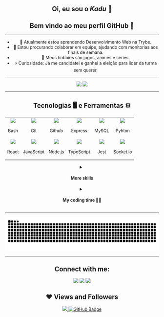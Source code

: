 <div align="center">

## **Oi, eu sou o *Kadu*** 🐧
## Bem vindo ao meu perfil GitHub 👋
 ---

- 🌱 Atualmente estou aprendendo Desenvolvimento Web na Trybe.
- 👯 Estou procurando colaborar em equipe, ajudando com monitorias aos finais de semana.
- 💬 Meus hobbies são jogos, animes e séries.
- ⚡ Curiosidade: Já me candidatei e ganhei a eleição para lider da turma sem querer.


---


<img height="175rem" src="https://github-readme-stats.vercel.app/api?username=kaduh15&hide=shell,powershell,c&show_icons=true&theme=github_dark&include_all_commits=true&count_private=true"/>
<img height="175rem" src="https://github-readme-stats.vercel.app/api/top-langs/?username=kaduh15&layout=compact&langs_count=7&theme=github_dark&hide=c,shell,powershell"/>


---

<div align="center">
    <h2> Tecnologias 🖥️ e Ferramentas ⚙️ </h2>
</div>

<table width="700px">
    <tr>
        <td align="center">
            <a href="https://skillicons.dev">
                <img src="https://skillicons.dev/icons?i=bash" />
            </a>
            <p>Bash</p>
        </td>
            <td align="center">
            <a href="https://skillicons.dev">
                <img src="https://skillicons.dev/icons?i=git" />
            </a>
            <p>Git</p>
        </td>
        <td align="center">
            <a href="https://skillicons.dev">
                <img src="https://skillicons.dev/icons?i=github" />
            </a>
            <p>Github</p>
        </td>
        <td align="center">
            <a href="https://skillicons.dev">
                <img src="https://skillicons.dev/icons?i=express" />
            </a>
            <p>Express</p>
        </td>
        <td align="center">
            <a href="https://skillicons.dev">
                <img src="https://skillicons.dev/icons?i=mysql" />
            </a>
            <p>MySQL</p>
        </td>
        <td align="center">
            <a href="https://skillicons.dev">
                <img src="https://skillicons.dev/icons?i=python" />
            </a>
            <p>Pyhton</p>
        </td>
    </tr>
    <tr>
        <td align="center">
            <a href="https://skillicons.dev">
                <img src="https://skillicons.dev/icons?i=react" />
            </a>
            <p>React</p>
        </td>
        <td align="center">
            <a href="https://skillicons.dev">
                <img src="https://skillicons.dev/icons?i=js" />
            </a>
            <p>JavaScript</p>
        </td>
        <td align="center">
            <a href="https://skillicons.dev">
                <img src="https://skillicons.dev/icons?i=nodejs" />
            </a>
            <p>Node.js</p>
        <td align="center">
            <a href="https://skillicons.dev">
                <img src="https://skillicons.dev/icons?i=ts" />
            </a>
            <p>TypeScript</p>
        </td>
        <td align="center">
            <a href="https://skillicons.dev">
                <img src="https://skillicons.dev/icons?i=jest" width="50"/>
            </a>
            <p>Jest</p>
        </td>
        <td align="center">
            <a href="https://socket.io/">
                <img src="https://socket.io/images/logo.svg" width="50"/>
            </a>
            <p>Socket.io</p>
        </td>
    </tr>
</table>


<div>
<div class="details">
<details>
    <summary><h4>More skills</h4></summary>

<table width="700px">
    <tr>
        <td align="center">
            <a href="https://skillicons.dev">
                <img src="https://skillicons.dev/icons?i=docker" />
            </a>
            <p>Docker</p>
        </td>
        <td align="center">
            <a href="https://skillicons.dev">
                <img src="https://skillicons.dev/icons?i=linux" />
            </a>
            <p>Linux</p>
        </td>
        <td align="center">
            <a href="https://skillicons.dev">
                <img src="https://skillicons.dev/icons?i=nestjs" />
            </a>
            <p>NestJS</p>
        </td>
        <td align="center">
            <a href="https://skillicons.dev">
                <img src="https://skillicons.dev/icons?i=mongodb" />
            </a>
            <p>MongoDB</p>
        </td>
        <td align="center">
            <a href="https://skillicons.dev">
                <img src="https://skillicons.dev/icons?i=sequelize" />
            </a>
            <p>Sequelize</p>
        </td>
    </tr>
        <td align="center">
            <a href="https://skillicons.dev">
                <img src="https://skillicons.dev/icons?i=nextjs" />
            </a>
            <p>NextJS</p>
        <td align="center">
            <a href="https://skillicons.dev">
                <img src="https://skillicons.dev/icons?i=selenium" />
            </a>
            <p>Selenium</p>
        </td>
        <td align="center">
            <a href="https://skillicons.dev">
                <img src="https://skillicons.dev/icons?i=vercel" />
            </a>
            <p>Vercel</p>
        </td>
        <td align="center">
            <a href="">
                <img src="https://user-images.githubusercontent.com/99758843/178770624-d723b893-4f6a-41c8-bdee-99ce79946626.png" height="40" />
            </a>
            <p>Testing Lib</p>
        </td>
        <td align="center">
            <a href="https://skillicons.dev">
                <img src="https://skillicons.dev/icons?i=py" />
            </a>
            <p>Python</p>
        </td>
    </tr>
    <tr>
        <td align="center">
            <a href="">
                <img src="https://github.com/devicons/devicon/blob/master/icons/pytest/pytest-original.svg" />
            </a>
            <p>pytest</p>
        </td>
        <td align="center">
            <a href="https://skillicons.dev">
                <img src="https://skillicons.dev/icons?i=prisma" />
            </a>
            <p>Prisma ORM</p>
        </td>
        <td align="center">
            <a href="https://skillicons.dev">
                <img src="https://skillicons.dev/icons?i=styledcomponents" />
            </a>
            <p>Styled Components</p>
        </td>
        <td align="center">
            <a href="https://skillicons.dev">
                <img src="https://skillicons.dev/icons?i=tailwind" />
            </a>
            <p>Tailwind CSS</p>
        </td>
        <td align="center">
            <a href="https://skillicons.dev">
                <img src="https://skillicons.dev/icons?i=vite" />
            </a>
            <p>Vite</p>
        </td>
    </tr>
    <tr>
        <td align="center">
            <a href="https://vitest.dev">
                <img src="https://vitest.dev/logo-shadow.svg" height="45px" />
            </a>
            <p>Vite</p>
        </td>
        <td align="center">
            <a href="https://skillicons.dev">
                <img src="https://skillicons.dev/icons?i=redux" height="45px" />
            </a>
            <p>Redux</p>
        </td>
        <td align="center">
            <a href="https://skillicons.dev">
                <img src="https://skillicons.dev/icons?i=html" />
            </a>
            <p>HTML</p>
        </td>
        <td align="center">
            <a href="https://skillicons.dev">
                <img src="https://skillicons.dev/icons?i=css" />
            </a>
            <p>CSS</p>
        </td>
        <td align="center">
            <a href="https://skillicons.dev">
                <img src="https://skillicons.dev/icons?i=vscode" />
            </a>
            <p>VSCode</p>
        </td>
    </tr>
</table>

</details>

<details >
    <summary><h4>My coding time 👨‍💻</h4></summary>

[![willianrod's wakatime stats](https://github-readme-stats.vercel.app/api/wakatime?username=kaduh15&layout=compact&langs_count=5&theme=github_dark&hide=c,shell,powershell,yaml,bash,json,markdown)](https://github.com/anuraghazra/github-readme-stats)

<div align="start">


<!--START_SECTION:waka-->
![Code Time](http://img.shields.io/badge/Code%20Time-850%20hrs%2044%20mins-blue)

![Profile Views](http://img.shields.io/badge/Profile%20Views-2-blue)

![Lines of code](https://img.shields.io/badge/From%20Hello%20World%20I%27ve%20Written-4.7%20million%20lines%20of%20code-blue)

**🐱 My GitHub Data** 

> 📦 101.2 kB Used in GitHub's Storage 
 > 
> 🚫 Not Opted to Hire
 > 
> 📜 34 Public Repositories 
 > 
> 🔑 4 Private Repositories 
 > 
**I'm an Early 🐤** 

```text
🌞 Morning                1407 commits        ⣿⣿⣿⣿⣿⣿⣿⣀⣀⣀⣀⣀⣀⣀⣀⣀⣀⣀⣀⣀⣀⣀⣀⣀⣀   27.50 % 
🌆 Daytime                2667 commits        ⣿⣿⣿⣿⣿⣿⣿⣿⣿⣿⣿⣿⣿⣀⣀⣀⣀⣀⣀⣀⣀⣀⣀⣀⣀   52.12 % 
🌃 Evening                1041 commits        ⣿⣿⣿⣿⣿⣀⣀⣀⣀⣀⣀⣀⣀⣀⣀⣀⣀⣀⣀⣀⣀⣀⣀⣀⣀   20.34 % 
🌙 Night                  2 commits           ⣀⣀⣀⣀⣀⣀⣀⣀⣀⣀⣀⣀⣀⣀⣀⣀⣀⣀⣀⣀⣀⣀⣀⣀⣀   00.04 % 
```
📅 **I'm Most Productive on Thursday** 

```text
Monday                   683 commits         ⣿⣿⣿⣀⣀⣀⣀⣀⣀⣀⣀⣀⣀⣀⣀⣀⣀⣀⣀⣀⣀⣀⣀⣀⣀   13.35 % 
Tuesday                  790 commits         ⣿⣿⣿⣿⣀⣀⣀⣀⣀⣀⣀⣀⣀⣀⣀⣀⣀⣀⣀⣀⣀⣀⣀⣀⣀   15.44 % 
Wednesday                552 commits         ⣿⣿⣿⣀⣀⣀⣀⣀⣀⣀⣀⣀⣀⣀⣀⣀⣀⣀⣀⣀⣀⣀⣀⣀⣀   10.79 % 
Thursday                 1257 commits        ⣿⣿⣿⣿⣿⣿⣀⣀⣀⣀⣀⣀⣀⣀⣀⣀⣀⣀⣀⣀⣀⣀⣀⣀⣀   24.57 % 
Friday                   972 commits         ⣿⣿⣿⣿⣿⣀⣀⣀⣀⣀⣀⣀⣀⣀⣀⣀⣀⣀⣀⣀⣀⣀⣀⣀⣀   19.00 % 
Saturday                 315 commits         ⣿⣿⣀⣀⣀⣀⣀⣀⣀⣀⣀⣀⣀⣀⣀⣀⣀⣀⣀⣀⣀⣀⣀⣀⣀   06.16 % 
Sunday                   548 commits         ⣿⣿⣿⣀⣀⣀⣀⣀⣀⣀⣀⣀⣀⣀⣀⣀⣀⣀⣀⣀⣀⣀⣀⣀⣀   10.71 % 
```


📊 **This Week I Spent My Time On** 

```text
🕑︎ Time Zone: America/Sao_Paulo

💬 Programming Languages: 
TypeScript               6 hrs 5 mins        ⣿⣿⣿⣿⣿⣿⣿⣿⣿⣿⣿⣿⣿⣿⣿⣿⣿⣿⣿⣀⣀⣀⣀⣀⣀   77.23 % 
Markdown                 33 mins             ⣿⣿⣀⣀⣀⣀⣀⣀⣀⣀⣀⣀⣀⣀⣀⣀⣀⣀⣀⣀⣀⣀⣀⣀⣀   07.04 % 
Java                     22 mins             ⣿⣀⣀⣀⣀⣀⣀⣀⣀⣀⣀⣀⣀⣀⣀⣀⣀⣀⣀⣀⣀⣀⣀⣀⣀   04.80 % 
JSON                     15 mins             ⣿⣀⣀⣀⣀⣀⣀⣀⣀⣀⣀⣀⣀⣀⣀⣀⣀⣀⣀⣀⣀⣀⣀⣀⣀   03.25 % 
JavaScript               11 mins             ⣿⣀⣀⣀⣀⣀⣀⣀⣀⣀⣀⣀⣀⣀⣀⣀⣀⣀⣀⣀⣀⣀⣀⣀⣀   02.46 % 

🐱‍💻 Projects: 
news-portal              7 hrs 29 mins       ⣿⣿⣿⣿⣿⣿⣿⣿⣿⣿⣿⣿⣿⣿⣿⣿⣿⣿⣿⣿⣿⣿⣿⣿⣀   95.00 % 
hello-world              12 mins             ⣿⣀⣀⣀⣀⣀⣀⣀⣀⣀⣀⣀⣀⣀⣀⣀⣀⣀⣀⣀⣀⣀⣀⣀⣀   02.66 % 
java-test                11 mins             ⣿⣀⣀⣀⣀⣀⣀⣀⣀⣀⣀⣀⣀⣀⣀⣀⣀⣀⣀⣀⣀⣀⣀⣀⣀   02.33 % 
```

**I Mostly Code in TypeScript** 

```text
TypeScript               19 repos            ⣿⣿⣿⣿⣿⣿⣿⣿⣿⣿⣿⣿⣿⣿⣀⣀⣀⣀⣀⣀⣀⣀⣀⣀⣀   55.88 % 
JavaScript               8 repos             ⣿⣿⣿⣿⣿⣿⣀⣀⣀⣀⣀⣀⣀⣀⣀⣀⣀⣀⣀⣀⣀⣀⣀⣀⣀   23.53 % 
Python                   6 repos             ⣿⣿⣿⣿⣀⣀⣀⣀⣀⣀⣀⣀⣀⣀⣀⣀⣀⣀⣀⣀⣀⣀⣀⣀⣀   17.65 % 
Go                       1 repo              ⣿⣀⣀⣀⣀⣀⣀⣀⣀⣀⣀⣀⣀⣀⣀⣀⣀⣀⣀⣀⣀⣀⣀⣀⣀   02.94 % 
```



**Timeline**

![Lines of Code chart](https://raw.githubusercontent.com/Kaduh15/Kaduh15/main/assets/bar_graph.png)


 Last Updated on 13/06/2024 18:40:18 UTC
<!--END_SECTION:waka-->

</div>
</details>
</div>

</div>

---

![Snake animation](https://github.com/kaduh15/kaduh15/blob/output/github-contribution-grid-snake.svg)

---

## Connect with me:
<div align="center">
  <a href="https://instagram.com/kaduh15" target="_blank"><img src="https://img.shields.io/badge/-Instagram-%23E4405F?style=for-the-badge&logo=instagram&logoColor=white" target="_blank"></a>
  <a href = "mailto:kadu.silva2014@gmail.com"><img src="https://img.shields.io/badge/-Gmail-%23333?style=for-the-badge&logo=gmail&logoColor=white" target="_blank"></a>
  <a href="https://www.linkedin.com/in/kaduh15/" target="_blank"><img src="https://img.shields.io/badge/-LinkedIn-%230077B5?style=for-the-badge&logo=linkedin&logoColor=white" target="_blank"></a> 
</div>

## ❤ Views and Followers
<div align="center">
	<a href="https://github.com/Meghna-DAS/github-profile-views-counter">
		<img src="https://komarev.com/ghpvc/?username=kaduh15">
	</a>
	<a href="https://github.com/kaduh15?tab=followers"><img src="https://img.shields.io/github/followers/kaduh15?label=Followers&style=social" 			alt="GitHub Badge"></a>
</div> 

</div>
